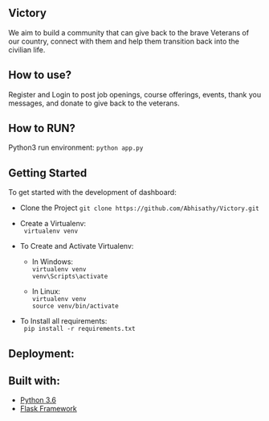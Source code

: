 ## Victory
We aim to build a community that can give back to the brave Veterans of our country, connect with them and help them transition back into the civilian life.

## How to use?
Register and Login to post job openings, course offerings, events, thank you messages, and donate to give back to the veterans.

## How to RUN?
Python3 run environment:  `python app.py` 

## Getting Started
To get started with the development of dashboard:

- Clone the Project
  `git clone https://github.com/Abhisathy/Victory.git`

- Create a Virtualenv:   
` virtualenv venv` 

- To Create and Activate Virtualenv:  
    - In Windows:   
        `virtualenv venv`   
        `venv\Scripts\activate`   

    - In Linux:  
        `virtualenv venv`  
        `source venv/bin/activate`  

- To Install all requirements:  
` pip install -r requirements.txt`


## Deployment: 


## Built with:

- [Python 3.6](https://www.python.org/downloads/release/python-360/)
- [Flask Framework](http://flask.pocoo.org/)

